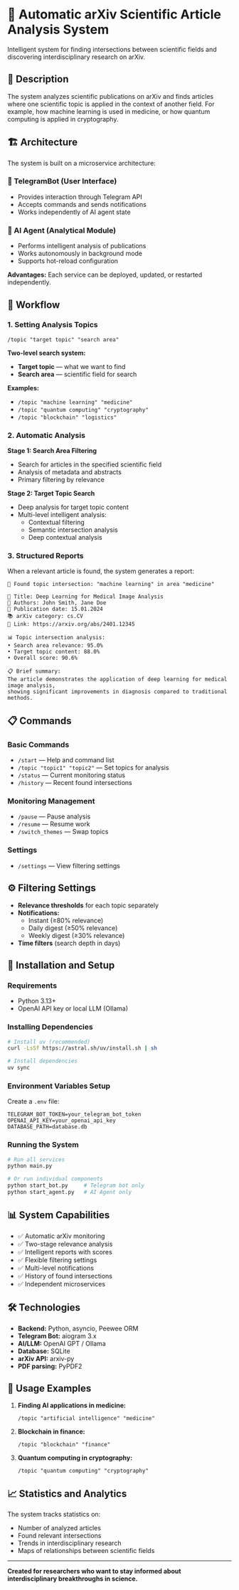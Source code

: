 # 🔬 Automatic arXiv Scientific Article Analysis System

Intelligent system for finding intersections between scientific fields and discovering interdisciplinary research on arXiv.

## 🎯 Description

The system analyzes scientific publications on arXiv and finds articles where one scientific topic is applied in the context of another field. For example, how machine learning is used in medicine, or how quantum computing is applied in cryptography.

## 🏗️ Architecture

The system is built on a microservice architecture:

### 📱 TelegramBot (User Interface)
- Provides interaction through Telegram API
- Accepts commands and sends notifications
- Works independently of AI agent state

### 🤖 AI Agent (Analytical Module)
- Performs intelligent analysis of publications
- Works autonomously in background mode
- Supports hot-reload configuration

**Advantages:** Each service can be deployed, updated, or restarted independently.

## 🔄 Workflow

### 1. Setting Analysis Topics
```
/topic "target topic" "search area"
```

**Two-level search system:**
- **Target topic** — what we want to find
- **Search area** — scientific field for search

**Examples:**
- `/topic "machine learning" "medicine"`
- `/topic "quantum computing" "cryptography"`
- `/topic "blockchain" "logistics"`

### 2. Automatic Analysis

**Stage 1: Search Area Filtering**
- Search for articles in the specified scientific field
- Analysis of metadata and abstracts
- Primary filtering by relevance

**Stage 2: Target Topic Search**
- Deep analysis for target topic content
- Multi-level intelligent analysis:
  - Contextual filtering
  - Semantic intersection analysis
  - Deep contextual analysis

### 3. Structured Reports

When a relevant article is found, the system generates a report:

```
🔬 Found topic intersection: "machine learning" in area "medicine"

📄 Title: Deep Learning for Medical Image Analysis
👥 Authors: John Smith, Jane Doe
📅 Publication date: 15.01.2024
📚 arXiv category: cs.CV
🔗 Link: https://arxiv.org/abs/2401.12345

📊 Topic intersection analysis:
• Search area relevance: 95.0%
• Target topic content: 88.0%
• Overall score: 90.6%

📋 Brief summary:
The article demonstrates the application of deep learning for medical image analysis,
showing significant improvements in diagnosis compared to traditional methods.
```

## 📋 Commands

### Basic Commands
- `/start` — Help and command list
- `/topic "topic1" "topic2"` — Set topics for analysis
- `/status` — Current monitoring status
- `/history` — Recent found intersections

### Monitoring Management
- `/pause` — Pause analysis
- `/resume` — Resume work
- `/switch_themes` — Swap topics

### Settings
- `/settings` — View filtering settings

## ⚙️ Filtering Settings

- **Relevance thresholds** for each topic separately
- **Notifications:**
  - Instant (≥80% relevance)
  - Daily digest (≥50% relevance)
  - Weekly digest (≥30% relevance)
- **Time filters** (search depth in days)

## 🚀 Installation and Setup

### Requirements
- Python 3.13+
- OpenAI API key or local LLM (Ollama)

### Installing Dependencies
```bash
# Install uv (recommended)
curl -LsSf https://astral.sh/uv/install.sh | sh

# Install dependencies
uv sync
```

### Environment Variables Setup
Create a `.env` file:
```env
TELEGRAM_BOT_TOKEN=your_telegram_bot_token
OPENAI_API_KEY=your_openai_api_key
DATABASE_PATH=database.db
```

### Running the System
```bash
# Run all services
python main.py

# Or run individual components
python start_bot.py     # Telegram bot only
python start_agent.py   # AI Agent only
```

## 📊 System Capabilities

- ✅ Automatic arXiv monitoring
- ✅ Two-stage relevance analysis
- ✅ Intelligent reports with scores
- ✅ Flexible filtering settings
- ✅ Multi-level notifications
- ✅ History of found intersections
- ✅ Independent microservices

## 🛠️ Technologies

- **Backend:** Python, asyncio, Peewee ORM
- **Telegram Bot:** aiogram 3.x
- **AI/LLM:** OpenAI GPT / Ollama
- **Database:** SQLite
- **arXiv API:** arxiv-py
- **PDF parsing:** PyPDF2

## 📝 Usage Examples

1. **Finding AI applications in medicine:**
   ```
   /topic "artificial intelligence" "medicine"
   ```

2. **Blockchain in finance:**
   ```
   /topic "blockchain" "finance"
   ```

3. **Quantum computing in cryptography:**
   ```
   /topic "quantum computing" "cryptography"
   ```

## 📈 Statistics and Analytics

The system tracks statistics on:
- Number of analyzed articles
- Found relevant intersections
- Trends in interdisciplinary research
- Maps of relationships between scientific fields

---

**Created for researchers who want to stay informed about interdisciplinary breakthroughs in science.**
